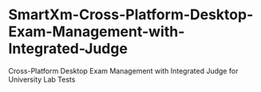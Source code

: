 # SmartXm-Cross-Platform-Desktop-Exam-Management-with-Integrated-Judge
Cross-Platform Desktop Exam Management with Integrated Judge for University Lab Tests
